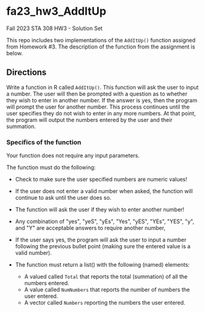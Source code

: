 # fa23_hw3_AddItUp

Fall 2023 STA 308 HW3 - Solution Set

This repo includes two implementations of the `AddItUp()` function assigned from Homework #3. The description of the function from the assignment is below.

## Directions

Write a function in R called `AddItUp()`.  This function will ask the user to input a number. The user will then be prompted with a question as to whether they wish to enter in another number.  If the answer is yes, then the program will prompt the user for another number. This process continues until the user specifies they do not wish to enter in any more numbers. At that point, the program will output the numbers entered by the user and their summation.

### Specifics of the function

Your function does not require any input parameters.

The function must do the following:

* Check to make sure the user specified numbers are numeric values!
* If the user does not enter a valid number when asked, the function will continue to ask until the user does so.
* The function will ask the user if they wish to enter another number!
* Any combination of "yes", "yeS", "yEs", "Yes", "yES", "YEs", "YES", "y", and "Y" are acceptable answers to require another number, 
* If the user says yes, the program will ask the user to input a number following the previous bullet point (making sure the entered value is a valid number).
* The function must return a list() with the following (named) elements:

   + A valued called `Total` that reports the total (summation) of all the numbers entered.
   + A value called `NumNumbers` that reports the number of numbers the user entered. 
   + A vector called `Numbers` reporting the numbers the user entered.
